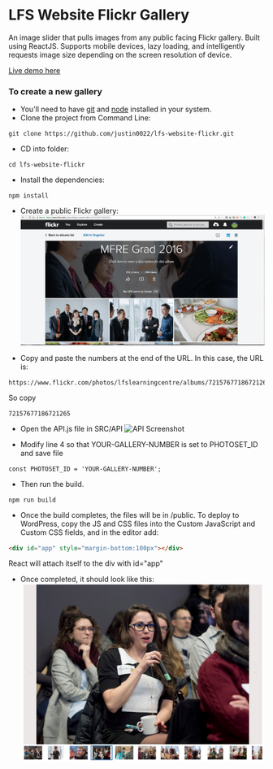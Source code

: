 # LFS Website Flickr Gallery
An image slider that pulls images from any public facing Flickr gallery. Built using ReactJS. Supports mobile devices, lazy loading, and intelligently requests image size depending on the screen resolution of device. 

[Live demo here](http://lfs-sbcollab.sites.olt.ubc.ca/mfre-gallery-react/)

### To create a new gallery

* You'll need to have [git](https://git-scm.com/) and [node](https://nodejs.org/en/) installed in your system.
* Clone the project from Command Line:

```
git clone https://github.com/justin0022/lfs-website-flickr.git
```

* CD into folder:

```
cd lfs-website-flickr
```

* Install the dependencies:

```
npm install
```

* Create a public Flickr gallery:
![Flickr Screenshot](/README_assets/flickr-screenshot.png? "Flickr Gallery")

* Copy and paste the numbers at the end of the URL. In this case, the URL is:
```
https://www.flickr.com/photos/lfslearningcentre/albums/72157677186721265
````
So copy 
```
72157677186721265
```

* Open the API.js file in SRC/API
![API Screenshot](/README_assets/api-screenshot.png? "API.js")

* Modify line 4 so that YOUR-GALLERY-NUMBER is set to PHOTOSET_ID and save file
```
const PHOTOSET_ID = 'YOUR-GALLERY-NUMBER';
```

* Then run the build.
```
npm run build
```

* Once the build completes, the files will be in /public.
To deploy to WordPress, copy the JS and CSS files into the Custom JavaScript and Custom CSS fields, and in the editor add:
```html
<div id="app" style="margin-bottom:100px"></div>
```
React will attach itself to the div with id="app"

* Once completed, it should look like this: 
![API Screenshot](/README_assets/gallery-screenshot.png? "API.js")

